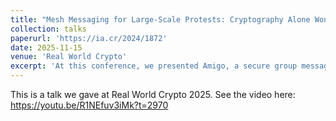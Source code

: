 ```yaml
---
title: "Mesh Messaging for Large-Scale Protests: Cryptography Alone Won't Save Us"
collection: talks
paperurl: 'https://ia.cr/2024/1872'
date: 2025-11-15
venue: 'Real World Crypto'
excerpt: 'At this conference, we presented Amigo, a secure group messaging application for the blackout-protest setting.  We show that even with efficient cryptography, the mesh messaging community still has a ways to go in providing suitable application for the large-scale protest environment.'
---
```

This is a talk we gave at Real World Crypto 2025.  See the video here: https://youtu.be/R1NEfuv3iMk?t=2970
